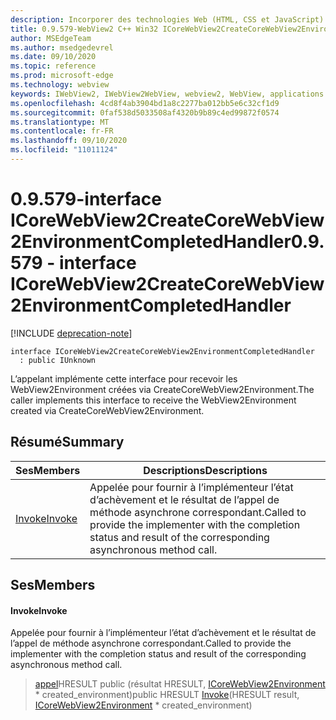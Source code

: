 ```yaml
---
description: Incorporer des technologies Web (HTML, CSS et JavaScript) dans vos applications natives avec le contrôle Microsoft Edge WebView2
title: 0.9.579-WebView2 C++ Win32 ICoreWebView2CreateCoreWebView2EnvironmentCompletedHandler
author: MSEdgeTeam
ms.author: msedgedevrel
ms.date: 09/10/2020
ms.topic: reference
ms.prod: microsoft-edge
ms.technology: webview
keywords: IWebView2, IWebView2WebView, webview2, WebView, applications Win32, Win32, Edge, ICoreWebView2, ICoreWebView2Controller, contrôle de navigateur, html Edge, ICoreWebView2CreateCoreWebView2EnvironmentCompletedHandler
ms.openlocfilehash: 4cd8f4ab3904bd1a8c2277ba012bb5e6c32cf1d9
ms.sourcegitcommit: 0faf538d5033508af4320b9b89c4ed99872f0574
ms.translationtype: MT
ms.contentlocale: fr-FR
ms.lasthandoff: 09/10/2020
ms.locfileid: "11011124"
---
```

# <span data-ttu-id="d762c-104">0.9.579-interface ICoreWebView2CreateCoreWebView2EnvironmentCompletedHandler</span><span class="sxs-lookup"><span data-stu-id="d762c-104">0.9.579 - interface ICoreWebView2CreateCoreWebView2EnvironmentCompletedHandler</span></span> 

[!INCLUDE [deprecation-note](../../includes/deprecation-note.md)]

```
interface ICoreWebView2CreateCoreWebView2EnvironmentCompletedHandler
  : public IUnknown
```

<span data-ttu-id="d762c-105">L’appelant implémente cette interface pour recevoir les WebView2Environment créées via CreateCoreWebView2Environment.</span><span class="sxs-lookup"><span data-stu-id="d762c-105">The caller implements this interface to receive the WebView2Environment created via CreateCoreWebView2Environment.</span></span>

## <span data-ttu-id="d762c-106">Résumé</span><span class="sxs-lookup"><span data-stu-id="d762c-106">Summary</span></span>

 <span data-ttu-id="d762c-107">Ses</span><span class="sxs-lookup"><span data-stu-id="d762c-107">Members</span></span>                        | <span data-ttu-id="d762c-108">Descriptions</span><span class="sxs-lookup"><span data-stu-id="d762c-108">Descriptions</span></span>
--------------------------------|---------------------------------------------
[<span data-ttu-id="d762c-109">Invoke</span><span class="sxs-lookup"><span data-stu-id="d762c-109">Invoke</span></span>](#invoke) | <span data-ttu-id="d762c-110">Appelée pour fournir à l’implémenteur l’état d’achèvement et le résultat de l’appel de méthode asynchrone correspondant.</span><span class="sxs-lookup"><span data-stu-id="d762c-110">Called to provide the implementer with the completion status and result of the corresponding asynchronous method call.</span></span>

## <span data-ttu-id="d762c-111">Ses</span><span class="sxs-lookup"><span data-stu-id="d762c-111">Members</span></span>

#### <span data-ttu-id="d762c-112">Invoke</span><span class="sxs-lookup"><span data-stu-id="d762c-112">Invoke</span></span> 

<span data-ttu-id="d762c-113">Appelée pour fournir à l’implémenteur l’état d’achèvement et le résultat de l’appel de méthode asynchrone correspondant.</span><span class="sxs-lookup"><span data-stu-id="d762c-113">Called to provide the implementer with the completion status and result of the corresponding asynchronous method call.</span></span>

> <span data-ttu-id="d762c-114">[appel](#invoke)HRESULT public (résultat HRESULT, [ICoreWebView2Environment](icorewebview2environment.md) \* created_environment)</span><span class="sxs-lookup"><span data-stu-id="d762c-114">public HRESULT [Invoke](#invoke)(HRESULT result, [ICoreWebView2Environment](icorewebview2environment.md) \* created_environment)</span></span>

